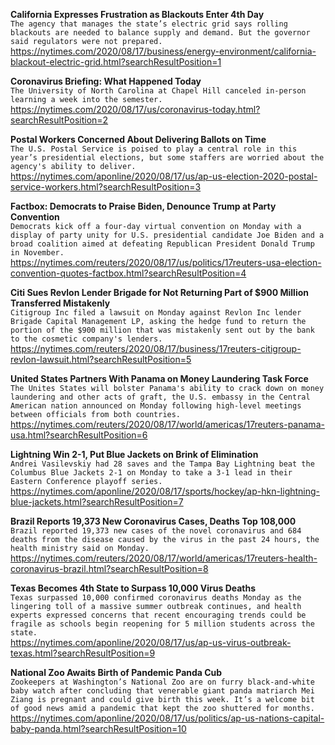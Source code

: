 **California Expresses Frustration as Blackouts Enter 4th Day**\
`The agency that manages the state’s electric grid says rolling blackouts are needed to balance supply and demand. But the governor said regulators were not prepared.`\
https://nytimes.com/2020/08/17/business/energy-environment/california-blackout-electric-grid.html?searchResultPosition=1

**Coronavirus Briefing: What Happened Today**\
`The University of North Carolina at Chapel Hill canceled in-person learning a week into the semester.`\
https://nytimes.com/2020/08/17/us/coronavirus-today.html?searchResultPosition=2

**Postal Workers Concerned About Delivering Ballots on Time**\
`The U.S. Postal Service is poised to play a central role in this year’s presidential elections, but some staffers are worried about the agency's ability to deliver. `\
https://nytimes.com/aponline/2020/08/17/us/ap-us-election-2020-postal-service-workers.html?searchResultPosition=3

**Factbox: Democrats to Praise Biden, Denounce Trump at Party Convention**\
`Democrats kick off a four-day virtual convention on Monday with a display of party unity for U.S. presidential candidate Joe Biden and a broad coalition aimed at defeating Republican President Donald Trump in November.`\
https://nytimes.com/reuters/2020/08/17/us/politics/17reuters-usa-election-convention-quotes-factbox.html?searchResultPosition=4

**Citi Sues Revlon Lender Brigade for Not Returning Part of $900 Million Transferred Mistakenly**\
`Citigroup Inc filed a lawsuit on Monday against Revlon Inc lender Brigade Capital Management LP, asking the hedge fund to return the portion of the $900 million that was mistakenly sent out by the bank to the cosmetic company's lenders.`\
https://nytimes.com/reuters/2020/08/17/business/17reuters-citigroup-revlon-lawsuit.html?searchResultPosition=5

**United States Partners With Panama on Money Laundering Task Force**\
`The Unites States will bolster Panama's ability to crack down on money laundering and other acts of graft, the U.S. embassy in the Central American nation announced on Monday following high-level meetings between officials from both countries.`\
https://nytimes.com/reuters/2020/08/17/world/americas/17reuters-panama-usa.html?searchResultPosition=6

**Lightning Win 2-1, Put Blue Jackets on Brink of Elimination**\
`Andrei Vasilevskiy had 28 saves and the Tampa Bay Lightning beat the Columbus Blue Jackets 2-1 on Monday to take a 3-1 lead in their Eastern Conference playoff series.`\
https://nytimes.com/aponline/2020/08/17/sports/hockey/ap-hkn-lightning-blue-jackets.html?searchResultPosition=7

**Brazil Reports 19,373 New Coronavirus Cases, Deaths Top 108,000**\
`Brazil reported 19,373 new cases of the novel coronavirus and 684 deaths from the disease caused by the virus in the past 24 hours, the health ministry said on Monday.`\
https://nytimes.com/reuters/2020/08/17/world/americas/17reuters-health-coronavirus-brazil.html?searchResultPosition=8

**Texas Becomes 4th State to Surpass 10,000 Virus Deaths**\
`Texas surpassed 10,000 confirmed coronavirus deaths Monday as the lingering toll of a massive summer outbreak continues, and health experts expressed concerns that recent encouraging trends could be fragile as schools begin reopening for 5 million students across the state. `\
https://nytimes.com/aponline/2020/08/17/us/ap-us-virus-outbreak-texas.html?searchResultPosition=9

**National Zoo Awaits Birth of Pandemic Panda Cub**\
`Zookeepers at Washington’s National Zoo are on furry black-and-white baby watch after concluding that venerable giant panda matriarch Mei Ziang is pregnant and could give birth this week. It’s a welcome bit of good news amid a pandemic that kept the zoo shuttered for months. `\
https://nytimes.com/aponline/2020/08/17/us/politics/ap-us-nations-capital-baby-panda.html?searchResultPosition=10


